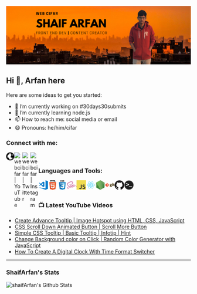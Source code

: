 <img src="https://raw.githubusercontent.com/ShaifArfan/ShaifArfan/master/ShaifArfan-banner.png"> 

## Hi 👋, Arfan here

Here are some ideas to get you started:
- 🔭 I’m currently working on #30days30submits
- 🌱 I’m currently learning node.js
- 📫 How to reach me: social media or email
- 😄 Pronouns: he/him/cifar
  
### Connect with me:

[<img align="left" alt="webcifar.com" width="22px" src="https://raw.githubusercontent.com/iconic/open-iconic/master/svg/globe.svg" />][website]
[<img align="left" alt="webcifar | YouTube" width="22px" src="https://cdn.jsdelivr.net/npm/simple-icons@v3/icons/youtube.svg" />][youtube]
[<img align="left" alt="webcifar | Twitter" width="22px" src="https://cdn.jsdelivr.net/npm/simple-icons@v3/icons/twitter.svg" />][twitter]
[<img align="left" alt="webcifar | Instagram" width="22px" src="https://cdn.jsdelivr.net/npm/simple-icons@v3/icons/instagram.svg" />][instagram]

<br />

### Languages and Tools:

[<img align="left" alt="Visual Studio Code" width="26px" src="https://raw.githubusercontent.com/github/explore/80688e429a7d4ef2fca1e82350fe8e3517d3494d/topics/visual-studio-code/visual-studio-code.png" />][webdevplaylist]
[<img align="left" alt="HTML5" width="26px" src="https://raw.githubusercontent.com/github/explore/80688e429a7d4ef2fca1e82350fe8e3517d3494d/topics/html/html.png" />][HTMLcssplaylist]
[<img align="left" alt="CSS3" width="26px" src="https://raw.githubusercontent.com/github/explore/80688e429a7d4ef2fca1e82350fe8e3517d3494d/topics/css/css.png" />][HTMLcssplaylist]
[<img align="left" alt="Sass" width="26px" src="https://raw.githubusercontent.com/github/explore/80688e429a7d4ef2fca1e82350fe8e3517d3494d/topics/sass/sass.png" />][HTMLcssplaylist]
[<img align="left" alt="JavaScript" width="26px" src="https://raw.githubusercontent.com/github/explore/80688e429a7d4ef2fca1e82350fe8e3517d3494d/topics/javascript/javascript.png" />][jsplaylist]
[<img align="left" alt="React" width="26px" src="https://raw.githubusercontent.com/github/explore/80688e429a7d4ef2fca1e82350fe8e3517d3494d/topics/react/react.png" />][webdevplaylist]
[<img align="left" alt="Node.js" width="26px" src="https://raw.githubusercontent.com/github/explore/80688e429a7d4ef2fca1e82350fe8e3517d3494d/topics/nodejs/nodejs.png" />][webdevplaylist]
[<img align="left" alt="Git" width="26px" src="https://raw.githubusercontent.com/github/explore/80688e429a7d4ef2fca1e82350fe8e3517d3494d/topics/git/git.png" />][webdevplaylist]
[<img align="left" alt="GitHub" width="26px" src="https://raw.githubusercontent.com/github/explore/78df643247d429f6cc873026c0622819ad797942/topics/github/github.png" />][webdevplaylist]
[<img align="left" alt="HTML5" width="26px" src="https://raw.githubusercontent.com/github/explore/80688e429a7d4ef2fca1e82350fe8e3517d3494d/topics/terminal/terminal.png" />][webdevplaylist]

<br />
<br />

### 📺 Latest YouTube Videos
<!-- YOUTUBE:START -->
- [Create Advance Tooltip | Image Hotspot using HTML, CSS, JavaScript](https://www.youtube.com/watch?v=e_jEquJo7y8)
- [CSS Scroll Down Animated Button | Scroll More Button](https://www.youtube.com/watch?v=LY1jeQGUiAI)
- [Simple CSS Tooltip | Basic Tooltip | Infotip | Hint](https://www.youtube.com/watch?v=MXRxahbJX3A)
- [Change Background color on Click | Random Color Generator with JavaScript](https://www.youtube.com/watch?v=Yem8T8azZko)
- [How To Create A Digital Clock With Time Format Switcher](https://www.youtube.com/watch?v=gmNhRyxAPpw)
<!-- YOUTUBE:END -->

---
### ShaifArfan's Stats
<img align="left" alt="shaifArfan's Github Stats" src="https://github-readme-stats.vercel.app/api?username=ShaifArfan&show_icons=true&hide_border=true" />

[website]: https://webcifar.com
[twitter]: https://twitter.com/webcifar
[youtube]: https://youtube.com/channel/UCdxaLo9ALJgXgOUDURRPGiQ
[instagram]: https://instagram.com/web_cifar
[webdevplaylist]: https://www.youtube.com/channel/UCdxaLo9ALJgXgOUDURRPGiQ/playlists
[jsplaylist]: https://www.youtube.com/playlist?list=PLRv_Gd5w9e7mmALZQWt_DJErngAFLp-aV
[HTMLcssplaylist]: https://www.youtube.com/playlist?list=PLRv_Gd5w9e7mmrNLpQTB9RWMsVoRt2moe
